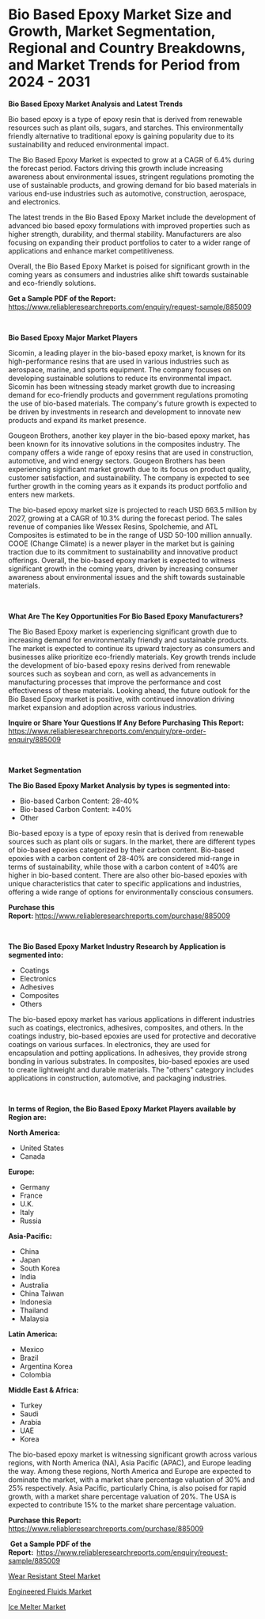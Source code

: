 <p><h1>Bio Based Epoxy Market Size and Growth, Market Segmentation, Regional and Country Breakdowns, and Market Trends for Period from 2024 -  2031</h1></p><p><strong>Bio Based Epoxy Market Analysis and Latest Trends</strong></p>
<p><p>Bio based epoxy is a type of epoxy resin that is derived from renewable resources such as plant oils, sugars, and starches. This environmentally friendly alternative to traditional epoxy is gaining popularity due to its sustainability and reduced environmental impact.</p><p>The Bio Based Epoxy Market is expected to grow at a CAGR of 6.4% during the forecast period. Factors driving this growth include increasing awareness about environmental issues, stringent regulations promoting the use of sustainable products, and growing demand for bio based materials in various end-use industries such as automotive, construction, aerospace, and electronics.</p><p>The latest trends in the Bio Based Epoxy Market include the development of advanced bio based epoxy formulations with improved properties such as higher strength, durability, and thermal stability. Manufacturers are also focusing on expanding their product portfolios to cater to a wider range of applications and enhance market competitiveness.</p><p>Overall, the Bio Based Epoxy Market is poised for significant growth in the coming years as consumers and industries alike shift towards sustainable and eco-friendly solutions.</p></p>
<p><strong>Get a Sample PDF of the Report:&nbsp;</strong> <a href="https://www.reliableresearchreports.com/enquiry/request-sample/885009">https://www.reliableresearchreports.com/enquiry/request-sample/885009</a></p>
<p>&nbsp;</p>
<p><strong>Bio Based Epoxy Major Market Players</strong></p>
<p><p>Sicomin, a leading player in the bio-based epoxy market, is known for its high-performance resins that are used in various industries such as aerospace, marine, and sports equipment. The company focuses on developing sustainable solutions to reduce its environmental impact. Sicomin has been witnessing steady market growth due to increasing demand for eco-friendly products and government regulations promoting the use of bio-based materials. The company's future growth is expected to be driven by investments in research and development to innovate new products and expand its market presence.</p><p>Gougeon Brothers, another key player in the bio-based epoxy market, has been known for its innovative solutions in the composites industry. The company offers a wide range of epoxy resins that are used in construction, automotive, and wind energy sectors. Gougeon Brothers has been experiencing significant market growth due to its focus on product quality, customer satisfaction, and sustainability. The company is expected to see further growth in the coming years as it expands its product portfolio and enters new markets.</p><p>The bio-based epoxy market size is projected to reach USD 663.5 million by 2027, growing at a CAGR of 10.3% during the forecast period. The sales revenue of companies like Wessex Resins, Spolchemie, and ATL Composites is estimated to be in the range of USD 50-100 million annually. COOE (Change Climate) is a newer player in the market but is gaining traction due to its commitment to sustainability and innovative product offerings. Overall, the bio-based epoxy market is expected to witness significant growth in the coming years, driven by increasing consumer awareness about environmental issues and the shift towards sustainable materials.</p></p>
<p>&nbsp;</p>
<p><strong>What Are The Key Opportunities For Bio Based Epoxy Manufacturers?</strong></p>
<p><p>The Bio Based Epoxy market is experiencing significant growth due to increasing demand for environmentally friendly and sustainable products. The market is expected to continue its upward trajectory as consumers and businesses alike prioritize eco-friendly materials. Key growth trends include the development of bio-based epoxy resins derived from renewable sources such as soybean and corn, as well as advancements in manufacturing processes that improve the performance and cost effectiveness of these materials. Looking ahead, the future outlook for the Bio Based Epoxy market is positive, with continued innovation driving market expansion and adoption across various industries.</p></p>
<p><strong>Inquire or Share Your Questions If Any Before Purchasing This Report:</strong> <a href="https://www.reliableresearchreports.com/enquiry/pre-order-enquiry/885009">https://www.reliableresearchreports.com/enquiry/pre-order-enquiry/885009</a></p>
<p>&nbsp;</p>
<p><strong>Market Segmentation</strong></p>
<p><strong>The Bio Based Epoxy Market Analysis by types is segmented into:</strong></p>
<p><ul><li>Bio-based Carbon Content: 28-40%</li><li>Bio-based Carbon Content: ≥40%</li><li>Other</li></ul></p>
<p><p>Bio-based epoxy is a type of epoxy resin that is derived from renewable sources such as plant oils or sugars. In the market, there are different types of bio-based epoxies categorized by their carbon content. Bio-based epoxies with a carbon content of 28-40% are considered mid-range in terms of sustainability, while those with a carbon content of ≥40% are higher in bio-based content. There are also other bio-based epoxies with unique characteristics that cater to specific applications and industries, offering a wide range of options for environmentally conscious consumers.</p></p>
<p><strong>Purchase this Report:&nbsp;</strong><a href="https://www.reliableresearchreports.com/purchase/885009">https://www.reliableresearchreports.com/purchase/885009</a></p>
<p>&nbsp;</p>
<p><strong>The Bio Based Epoxy Market Industry Research by Application is segmented into:</strong></p>
<p><ul><li>Coatings</li><li>Electronics</li><li>Adhesives</li><li>Composites</li><li>Others</li></ul></p>
<p><p>The bio-based epoxy market has various applications in different industries such as coatings, electronics, adhesives, composites, and others. In the coatings industry, bio-based epoxies are used for protective and decorative coatings on various surfaces. In electronics, they are used for encapsulation and potting applications. In adhesives, they provide strong bonding in various substrates. In composites, bio-based epoxies are used to create lightweight and durable materials. The "others" category includes applications in construction, automotive, and packaging industries.</p></p>
<p>&nbsp;</p>
<p><strong>In terms of Region, the Bio Based Epoxy Market Players available by Region are:</strong></p>
<p>
    <p> <strong> North America: </strong>
        <ul>
            <li>United States</li>
            <li>Canada</li>
        </ul>
        </p> 
    <p> <strong> Europe: </strong>
        <ul>
            <li>Germany</li>
            <li>France</li>
            <li>U.K.</li>
            <li>Italy</li>
            <li>Russia</li>
        </ul>
        </p> 
    <p> <strong> Asia-Pacific: </strong>
        <ul>
            <li>China</li>
            <li>Japan</li>
            <li>South Korea</li>
            <li>India</li>
            <li>Australia</li>
            <li>China Taiwan</li>
            <li>Indonesia</li>
            <li>Thailand</li>
            <li>Malaysia</li>
        </ul>
        </p> 
    <p> <strong> Latin America: </strong>
        <ul>
            <li>Mexico</li>
            <li>Brazil</li>
            <li>Argentina Korea</li>
            <li>Colombia</li>
        </ul>
        </p> 
    <p> <strong> Middle East & Africa: </strong>
        <ul>
            <li>Turkey</li>
            <li>Saudi</li>
            <li>Arabia</li>
            <li>UAE</li>
            <li>Korea</li>
        </ul>
    </p>
    </p>
<p><p>The bio-based epoxy market is witnessing significant growth across various regions, with North America (NA), Asia Pacific (APAC), and Europe leading the way. Among these regions, North America and Europe are expected to dominate the market, with a market share percentage valuation of 30% and 25% respectively. Asia Pacific, particularly China, is also poised for rapid growth, with a market share percentage valuation of 20%. The USA is expected to contribute 15% to the market share percentage valuation.</p></p>
<p><strong>Purchase this Report: </strong><a href="https://www.reliableresearchreports.com/purchase/885009">https://www.reliableresearchreports.com/purchase/885009</a></p>
<p>&nbsp;<strong>Get a Sample PDF of the Report:&nbsp;&nbsp;</strong><a href="https://www.reliableresearchreports.com/enquiry/request-sample/885009">https://www.reliableresearchreports.com/enquiry/request-sample/885009</a></p>
<p><strong></strong></p>
<p><p><a href="https://github.com/beatblasta/Market-Research-Report-List-2/blob/main/wear-resistant-steel-market.md">Wear Resistant Steel Market</a></p><p><a href="https://github.com/angelajermaine/Market-Research-Report-List-2/blob/main/engineered-fluids-market.md">Engineered Fluids Market</a></p><p><a href="https://github.com/shotows/Market-Research-Report-List-1/blob/main/ice-melter-market.md">Ice Melter Market</a></p></p>